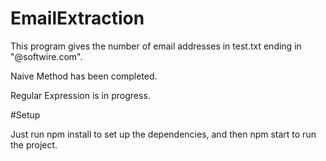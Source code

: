 # EmailExtraction

This program gives the number of email addresses in test.txt ending in "@softwire.com".

Naive Method has been completed. 

Regular Expression is in progress.

#Setup

Just run npm install to set up the dependencies, and then npm start to run the project.